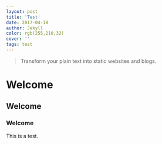 ```yaml
---
layout: post
title: 'Test'
date: 2017-04-18
author: Jekyll
color: rgb(255,210,32)
cover: ''
tags: test
---
```


> Transform your plain text into static websites and blogs.

# Welcome

## Welcome

### Welcome

This is a test.